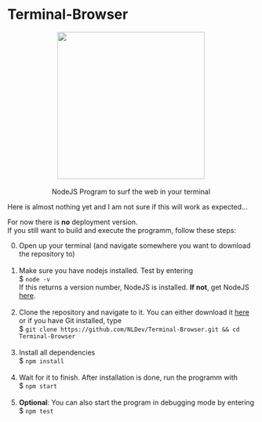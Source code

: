 # Terminal-Browser

<p background="#333" align="center">
<img src="https://nulldev.org/img/server.gif" height="300px" width="auto" />  
<br><br>
NodeJS Program to surf the web in your terminal
</p>

Here is almost nothing yet and I am not sure if this will work as expected...

For now there is **no** deployment version. <br>
If you still want to build and execute the programm, follow these steps:

0. Open up your terminal (and navigate somewhere you want to download the repository to) <br><br>
1. Make sure you have nodejs installed. Test by  entering <br>
$ `node -v` <br>
If this returns a version number, NodeJS is installed. **If not**, get NodeJS <a href="https://nodejs.org/en/download/package-manager/">here</a>. <br><br>
2. Clone the repository and navigate to it. You can either download it <a href="https://github.com/NLDev/Terminal-Browser/archive/master.zip">here</a> or if you have Git installed, type <br>
$ `git clone https://github.com/NLDev/Terminal-Browser.git && cd Terminal-Browser` <br><br>
3. Install all dependencies <br>
$ `npm install` <br><br>
4. Wait for it to finish. After installation is done, run the programm with <br>
$ `npm start` <br><br>
5. **Optional**: You can also start the program in debugging mode by entering <br>
$ `npm test`

